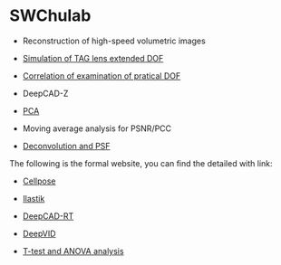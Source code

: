 # SWChulab
- Reconstruction of high-speed volumetric images 

- [Simulation of TAG lens extended DOF](SimulationDOF/README.md)

- [Correlation of examination of pratical DOF](Correlaiton/README.md)

- DeepCAD-Z

- [PCA](PCA/README.md) 

- Moving average analysis for PSNR/PCC

- [Deconvolution and PSF](Deconvolution.md)

The following is the formal website, you can find the detailed with link:

- [Cellpose](https://github.com/MouseLand/cellpose)

- [Ilastik](https://www.ilastik.org/)

- [DeepCAD-RT](https://github.com/cabooster/DeepCAD-RT)

- [DeepVID](https://github.com/bu-cisl/DeepVID)

- [T-test and ANOVA analysis](https://www.graphpad.com/quickcalcs/contMenu/)

